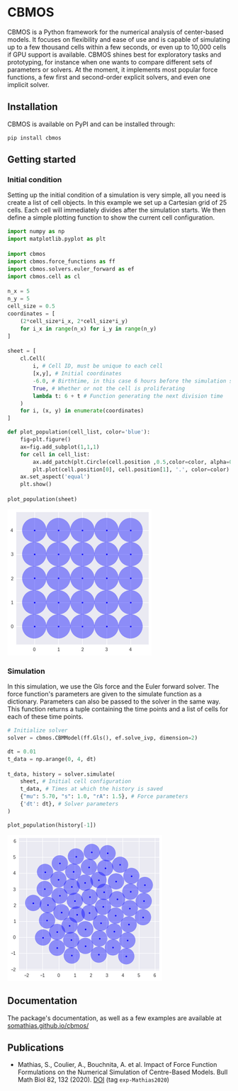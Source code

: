 # CBMOS

CBMOS is a Python framework for the numerical analysis of center-based models.
It focuses on flexibility and ease of use and is capable of simulating up to a
few thousand cells within a few seconds, or even up to 10,000 cells if GPU
support is available. CBMOS shines best for exploratory tasks and prototyping,
for instance when one wants to compare different sets of parameters or solvers.
At the moment, it implements most popular force functions, a few first and
second-order explicit solvers, and even one implicit solver.

## Installation
CBMOS is available on PyPI and can be installed through:
```
pip install cbmos
```

## Getting started
### Initial condition

Setting up the initial condition of a simulation is very simple, all you need is create a list of cell objects. In this example we set up a Cartesian grid of 25 cells. Each cell will immediately divides after the simulation starts. We then define a simple plotting function to show the current cell configuration.


```python
import numpy as np
import matplotlib.pyplot as plt

import cbmos
import cbmos.force_functions as ff
import cbmos.solvers.euler_forward as ef
import cbmos.cell as cl

n_x = 5
n_y = 5
cell_size = 0.5
coordinates = [
    (2*cell_size*i_x, 2*cell_size*i_y)
    for i_x in range(n_x) for i_y in range(n_y)
]

sheet = [
    cl.Cell(
        i, # Cell ID, must be unique to each cell
        [x,y], # Initial coordinates
        -6.0, # Birthtime, in this case 6 hours before the simulation starts
        True, # Whether or not the cell is proliferating
        lambda t: 6 + t # Function generating the next division time
    )
    for i, (x, y) in enumerate(coordinates)
]
```


```python
def plot_population(cell_list, color='blue'):
    fig=plt.figure()
    ax=fig.add_subplot(1,1,1)
    for cell in cell_list:
        ax.add_patch(plt.Circle(cell.position ,0.5,color=color, alpha=0.4))
        plt.plot(cell.position[0], cell.position[1], '.', color=color)
    ax.set_aspect('equal')
    plt.show()
    
plot_population(sheet)
```

![png](.images/output_3_0.png)

### Simulation

In this simulation, we use the Gls force and the Euler forward solver. The force function's parameters are given to the simulate function as a dictionary. Parameters can also be passed to the solver in the same way. This function returns a tuple containing the time points and a list of cells for each of these time points.


```python
# Initialize solver
solver = cbmos.CBMModel(ff.Gls(), ef.solve_ivp, dimension=2)
```

```python
dt = 0.01
t_data = np.arange(0, 4, dt)

t_data, history = solver.simulate(
    sheet, # Initial cell configuration
    t_data, # Times at which the history is saved
    {"mu": 5.70, "s": 1.0, "rA": 1.5}, # Force parameters
    {'dt': dt}, # Solver parameters
)
```

```python
plot_population(history[-1])
```

![png](.images/output_7_0.png)


## Documentation
The package's documentation, as well as a few examples are available at
[somathias.github.io/cbmos/](https://somathias.github.io/cbmos/)

## Publications

- Mathias, S., Coulier, A., Bouchnita, A. et al. Impact of Force Function
  Formulations on the Numerical Simulation of Centre-Based Models. Bull Math
  Biol 82, 132 (2020). [DOI](https://doi.org/10.1007/s11538-020-00810-2) (tag `exp-Mathias2020`)
